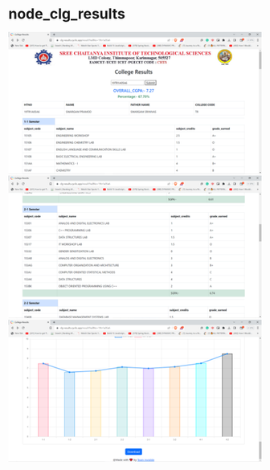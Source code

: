 ﻿# node_clg_results
 ![Alt text](https://github.com/Srujan-github/node_clg_results/blob/main/images/Screenshot%20(297).png)
 ![Alt text](https://github.com/Srujan-github/node_clg_results/blob/main/images/Screenshot%20(299).png)
 ![Alt text](https://github.com/Srujan-github/node_clg_results/blob/main/images/Screenshot%20(298).png)
